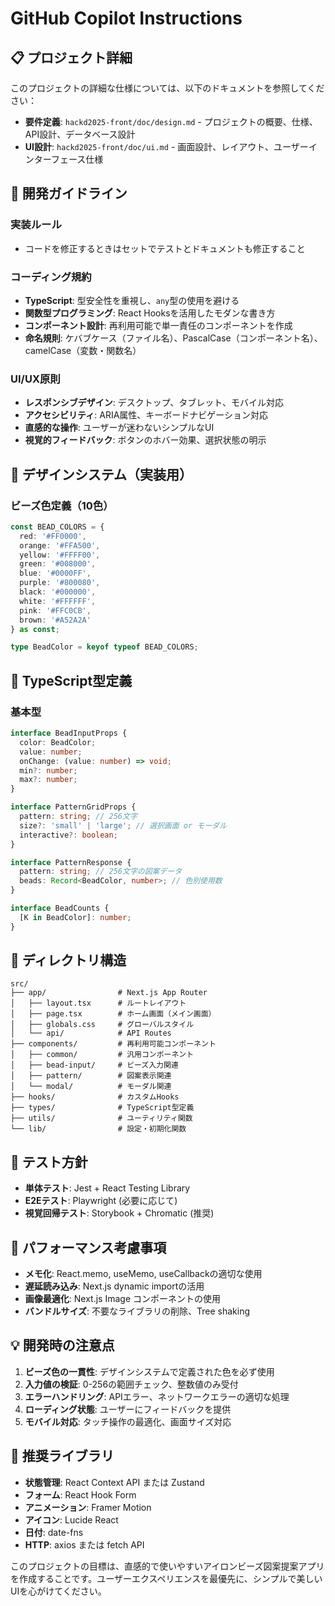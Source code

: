 # GitHub Copilot Instructions

## 📋 プロジェクト詳細

このプロジェクトの詳細な仕様については、以下のドキュメントを参照してください：

- **要件定義**: `hackd2025-front/doc/design.md` - プロジェクトの概要、仕様、API設計、データベース設計
- **UI設計**: `hackd2025-front/doc/ui.md` - 画面設計、レイアウト、ユーザーインターフェース仕様

## 🎯 開発ガイドライン

### 実装ルール
- コードを修正するときはセットでテストとドキュメントも修正すること

### コーディング規約
- **TypeScript**: 型安全性を重視し、`any`型の使用を避ける
- **関数型プログラミング**: React Hooksを活用したモダンな書き方
- **コンポーネント設計**: 再利用可能で単一責任のコンポーネントを作成
- **命名規則**: ケバブケース（ファイル名）、PascalCase（コンポーネント名）、camelCase（変数・関数名）

### UI/UX原則
- **レスポンシブデザイン**: デスクトップ、タブレット、モバイル対応
- **アクセシビリティ**: ARIA属性、キーボードナビゲーション対応
- **直感的な操作**: ユーザーが迷わないシンプルなUI
- **視覚的フィードバック**: ボタンのホバー効果、選択状態の明示

## 🎨 デザインシステム（実装用）

### ビーズ色定義（10色）
```typescript
const BEAD_COLORS = {
  red: '#FF0000',
  orange: '#FFA500', 
  yellow: '#FFFF00',
  green: '#008000',
  blue: '#0000FF',
  purple: '#800080',
  black: '#000000',
  white: '#FFFFFF',
  pink: '#FFC0CB',
  brown: '#A52A2A'
} as const;

type BeadColor = keyof typeof BEAD_COLORS;
```

## 🔧 TypeScript型定義

### 基本型
```typescript
interface BeadInputProps {
  color: BeadColor;
  value: number;
  onChange: (value: number) => void;
  min?: number;
  max?: number;
}

interface PatternGridProps {
  pattern: string; // 256文字
  size?: 'small' | 'large'; // 選択画面 or モーダル
  interactive?: boolean;
}

interface PatternResponse {
  pattern: string; // 256文字の図案データ
  beads: Record<BeadColor, number>; // 色別使用数
}

interface BeadCounts {
  [K in BeadColor]: number;
}
```

## 📁 ディレクトリ構造

```
src/
├── app/                # Next.js App Router
│   ├── layout.tsx      # ルートレイアウト
│   ├── page.tsx        # ホーム画面（メイン画面）
│   ├── globals.css     # グローバルスタイル
│   └── api/            # API Routes
├── components/         # 再利用可能コンポーネント
│   ├── common/         # 汎用コンポーネント
│   ├── bead-input/     # ビーズ入力関連
│   ├── pattern/        # 図案表示関連
│   └── modal/          # モーダル関連
├── hooks/              # カスタムHooks
├── types/              # TypeScript型定義
├── utils/              # ユーティリティ関数
└── lib/                # 設定・初期化関数
```

## 🧪 テスト方針

- **単体テスト**: Jest + React Testing Library
- **E2Eテスト**: Playwright (必要に応じて)
- **視覚回帰テスト**: Storybook + Chromatic (推奨)

## 🚀 パフォーマンス考慮事項

- **メモ化**: React.memo, useMemo, useCallbackの適切な使用
- **遅延読み込み**: Next.js dynamic importの活用
- **画像最適化**: Next.js Image コンポーネントの使用
- **バンドルサイズ**: 不要なライブラリの削除、Tree shaking

## 💡 開発時の注意点

1. **ビーズ色の一貫性**: デザインシステムで定義された色を必ず使用
2. **入力値の検証**: 0-256の範囲チェック、整数値のみ受付
3. **エラーハンドリング**: APIエラー、ネットワークエラーの適切な処理
4. **ローディング状態**: ユーザーにフィードバックを提供
5. **モバイル対応**: タッチ操作の最適化、画面サイズ対応

## 🔧 推奨ライブラリ

- **状態管理**: React Context API または Zustand
- **フォーム**: React Hook Form
- **アニメーション**: Framer Motion
- **アイコン**: Lucide React
- **日付**: date-fns
- **HTTP**: axios または fetch API

このプロジェクトの目標は、直感的で使いやすいアイロンビーズ図案提案アプリを作成することです。ユーザーエクスペリエンスを最優先に、シンプルで美しいUIを心がけてください。

